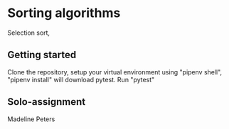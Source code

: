 # Sorting algorithms
Selection sort,

## Getting started
Clone the repository, setup your virtual environment using "pipenv shell", "pipenv install" will download pytest. Run "pytest"

## Solo-assignment
Madeline Peters

